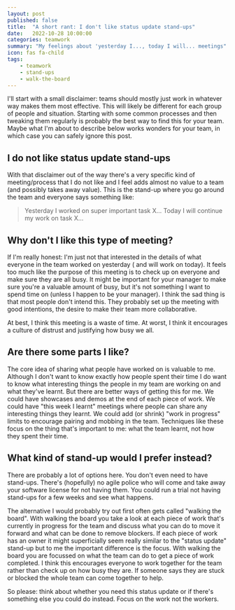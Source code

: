 ```yaml
---
layout: post
published: false
title:  "A short rant: I don't like status update stand-ups"
date:   2022-10-28 10:00:00
categories: teamwork
summary: "My feelings about 'yesterday I..., today I will... meetings"
icon: fas fa-child
tags:
    - teamwork
    - stand-ups
    - walk-the-board
---
```


I'll start with a small disclaimer: teams should mostly just work in whatever way makes them most effective. This will 
likely be different for each group of people and situation. Starting with some common processes and then tweaking them 
regularly is probably the best way to find this for your team. Maybe what I'm about to describe below works wonders for 
your team, in which case you can safely ignore this post.

## I do not like status update stand-ups
With that disclaimer out of the way there's a very specific kind of meeting/process that I do not like and I feel adds
almost no value to a team (and possibly takes away value). This is the stand-up where you go around the team and 
everyone  says something like:

> Yesterday I worked on super important task X...
> Today I will continue my work on task X...

## Why don't I like this type of meeting?
If I'm really honest: I'm just not that interested in the details of what everyone in the team worked on yesterday (
and will work on today). It feels too much like the purpose of this meeting is to check up on everyone and make sure
they are all busy. It might be important for your manager to make sure you're a valuable amount of busy, but it's not 
something I want to spend time on (unless I happen to be your manager). I think the sad thing is that most people don't
intend this. They probably set up the meeting with good intentions, the desire to make their team more collaborative.

At best, I think this meeting is a waste of time. At worst, I think it encourages a culture of distrust and justifying
how busy we all.

## Are there some parts I like?
The core idea of sharing what people have worked on is valuable to me. Although I don't want to know exactly how 
people spent their time I do want to know what interesting things the people in my team are working on and what they've 
learnt. But there are better ways of getting this for me. We could have showcases and demos at the end of each piece of 
work. We could have "this week I learnt" meetings where people can share any interesting things they learnt. We could
add (or shrink) "work in progress" limits to encourage pairing and mobbing in the team. Techniques like these focus
on the thing that's important to me: what the team learnt, not how they spent their time.

## What kind of stand-up would I prefer instead?

There are probably a lot of options here. You don't even need to have stand-ups. There's (hopefully) no agile
police who will come and take away your software license for not having them. You could run a trial not having stand-ups
for a few weeks and see what happens. 

The alternative I would probably try out first often gets called "walking the board". With walking the board you
take a look at each piece of work that's currently in progress for the team and discuss what you can do to move it 
forward and what can be done to remove blockers. If each piece of work has an owner it might superficially seem
really similar to the "status update" stand-up but to me the important difference is the focus. With walking the board
you are focussed on what the team can do to get a piece of work completed. I think this encourages everyone to work
together for the team rather than check up on how busy they are. If someone says they are stuck or blocked the whole 
team can come together to help.

So please: think about whether you need this status update or if there's something else you could do instead. Focus on
the work not the workers.
